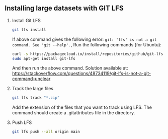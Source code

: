 ## Installing large datasets with GIT LFS

1. Install Git LFS
    ```bash
    git lfs install
    ```
    If above command gives the following error: ```git: 'lfs' is not a git command. See 'git --help'.```,
    Run the following commands (for Ubuntu):
    ```bash
    curl -s https://packagecloud.io/install/repositories/github/git-lfs/script.deb.sh | sudo bash
    sudo apt-get install git-lfs
    ```
    And then run the above command.
    Solution available at: https://stackoverflow.com/questions/48734119/git-lfs-is-not-a-git-command-unclear

2. Track the large files
    ```bash
    git lfs track "*.zip"
    ```
    Add the extension of the files that you want to track using LFS. The command should create a .gitattributes file in the directory.

3. Push LFS
    ```bash
    git lfs push --all origin main
    ```
    